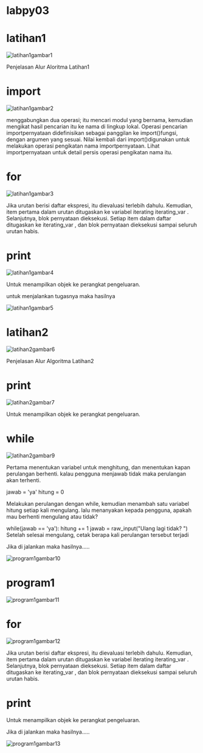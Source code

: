 # labpy03
# latihan1
![latihan1gambar1](https://user-images.githubusercontent.com/47152386/53351311-e6083d80-38d5-11e9-8f83-c2816083e0db.png)

Penjelasan Alur Aloritma Latihan1

# import
![latihan1gambar2](https://user-images.githubusercontent.com/47152386/53351988-e05f2780-38d6-11e9-9d84-cff58514a6cb.png)




menggabungkan dua operasi; itu mencari modul yang bernama, kemudian mengikat hasil pencarian itu ke nama di lingkup lokal. Operasi pencarian importpernyataan didefinisikan sebagai panggilan ke import()fungsi, dengan argumen yang sesuai. Nilai kembali dari import()digunakan untuk melakukan operasi pengikatan nama importpernyataan. Lihat importpernyataan untuk detail persis operasi pengikatan nama itu.

# for
![latihan1gambar3](https://user-images.githubusercontent.com/47152386/53352172-24522c80-38d7-11e9-8d56-d748dba37128.png)

Jika urutan berisi daftar ekspresi, itu dievaluasi terlebih dahulu. Kemudian, item pertama dalam urutan ditugaskan ke variabel iterating iterating_var . Selanjutnya, blok pernyataan dieksekusi. Setiap item dalam daftar ditugaskan ke iterating_var , dan blok pernyataan dieksekusi sampai seluruh urutan habis.

# print
![latihan1gambar4](https://user-images.githubusercontent.com/47152386/53352357-7bf09800-38d7-11e9-8d02-efc3779d742b.png)

Untuk menampilkan objek ke perangkat pengeluaran.

untuk menjalankan tugasnya maka hasilnya

![latihan1gambar5](https://user-images.githubusercontent.com/47152386/53352559-10f39100-38d8-11e9-81ba-4e8714bc049f.png)

# latihan2

![latihan2gambar6](https://user-images.githubusercontent.com/47152386/53352667-118c2780-38d8-11e9-8f51-e6010c3119f0.png)

Penjelasan Alur Algoritma Latihan2

# print

![latihan2gambar7](https://user-images.githubusercontent.com/47152386/53352776-45674d00-38d8-11e9-803c-aeeceb32b100.png)

Untuk menampilkan objek ke perangkat pengeluaran.

# while

![latihan2gambar9](https://user-images.githubusercontent.com/47152386/53353070-d9391900-38d8-11e9-83d3-cf820ce3e25f.png)



Pertama menentukan variabel untuk menghitung, dan menentukan kapan perulangan berhenti. kalau pengguna menjawab tidak maka perulangan akan terhenti.

jawab = 'ya' hitung = 0

Melakukan perulangan dengan while, kemudian menambah satu variabel hitung setiap kali mengulang. lalu menanyakan kepada pengguna, apakah mau berhenti mengulang atau tidak?

while(jawab == 'ya'): hitung += 1 jawab = raw_input("Ulang lagi tidak? ") Setelah selesai mengulang, cetak berapa kali perulangan tersebut terjadi

Jika di jalankan maka hasilnya.....

![program1gambar10](https://user-images.githubusercontent.com/47152386/53353181-08e82100-38d9-11e9-83f1-01e27341a3b0.png)

# program1

![program1gambar11](https://user-images.githubusercontent.com/47152386/53353278-36cd6580-38d9-11e9-8771-7a08d7d7ebb4.png)


# for

![program1gambar12](https://user-images.githubusercontent.com/47152386/53353345-611f2300-38d9-11e9-9db1-b690ed3fad2f.png)

Jika urutan berisi daftar ekspresi, itu dievaluasi terlebih dahulu. Kemudian, item pertama dalam urutan ditugaskan ke variabel iterating iterating_var . Selanjutnya, blok pernyataan dieksekusi. Setiap item dalam daftar ditugaskan ke iterating_var , dan blok pernyataan dieksekusi sampai seluruh urutan habis.

# print

Untuk menampilkan objek ke perangkat pengeluaran.

Jika di jalankan maka hasilnya.....

![program1gambar13](https://user-images.githubusercontent.com/47152386/53353473-9b88c000-38d9-11e9-899b-0a9c6af7974d.png)













